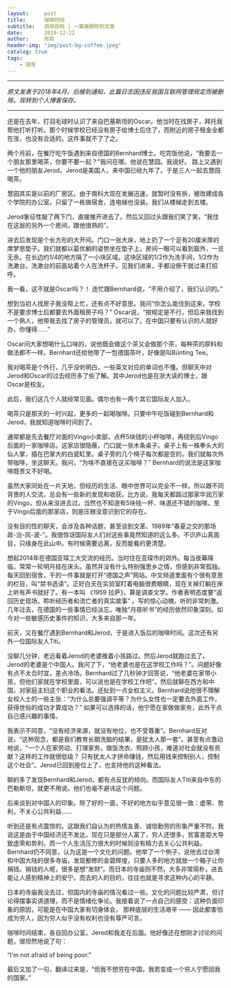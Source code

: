 ```yaml
---
layout:     post
title:      咖啡时间
subtitle:   网络存档 | 一篇被删除的文章
date:       2019-12-22
author:     陈陈
header-img: "img/post-bg-coffee.jpeg"
catalog: true
tags:
    - 随写
---
```



----------------------
*原文发表于2018年4月。后接到通知，此篇日志因违反我国互联网管理规定而被删除。现转到个人博客保存。*

----------------------

还是在去年，打羽毛球时认识了来自巴基斯坦的Oscar。他当时在找房子，拜托我帮他打听打听。那个时候学校已经没有房子给博士后住了，而附近的房子租金全都在涨，也没有合适的。这件事就不了了之。

两个月前，在餐厅吃午饭遇到来自德国的Bernhard博士。吃完饭他说，“我要去一个朋友那里喝茶，你要不要一起？”我问在哪。他说在慧园。我说好。
路上又遇到一个他的朋友Jerod。Jerod是美国人，来中国已经九年了。于是三人一起去慧园喝茶。

慧园其实是以前的厂房区。由于南科大现在发展迅速，就暂时没有拆，被改建成各个学院的办公室。只留了一栋做宿舍，连电梯也没装。我们从楼梯走到五楼。

Jerod象征性敲了两下门，直接推开进去了。然后又回过头跟我们笑了笑，“我住在这层的另外一个房间，跟他很熟的”。

进去后发现是个长方形的大开间。门口一张大床，地上扔了一个足有20厘米厚的席梦思垫子。我们就都以葛优躺的姿势坐在垫子上。房间一眼可以看到窗外，一览无余。在长边约1/4的地方隔了一小块区域。这块区域的1/2作为洗手间，1/2作为洗漱台。洗漱台的前面站着个人在洗杯子。见我们进来，手都没擦干就过来打招呼。

我一看，这不就是Oscar吗？！  连忙跟Bernhard说，“不用介绍了，我们认识的。”

想到当初人找房子我没帮上忙，还有点不好意思。我问“你怎么能住到这来，学校不是要求博士后都要去外面租房子吗？” Oscar说，“按规定是不行，但后来我找到一个熟人，他带我去找了房子的管理员，就可以了。在中国只要有认识的人就好办，你懂得......”

Oscar问大家想喝什么口味的，说他既会做这个茶又会做那个茶，每种茶的原料和做法都不一样。Bernhard还给他带了一包德国茶叶，好像是叫Bünting Tee。

我对喝茶是个外行，几乎没听明白，一些英文对应的单词也不懂。但聊天中对Jerod和Oscar的过去经历多了些了解。其中Jerod也是在浙大读的博士，跟Oscar是校友。

此后，我们这几个人就经常见面。偶尔也有一两个其它国际友人加入。

喝茶只是那天的一时兴起，更多的一起喝咖啡。只要中午吃饭碰到Bernhard和Jerod，我就知道咖啡时间到了。

通常都是先去餐厅对面的Vingo小卖部，点杯5块钱的小杯咖啡，再绕到后Vingo后面的一家咖啡店。这家店很隐蔽，门口就一张木条桌子。桌子上有一株拳头大的仙人掌，插在巴掌大的白瓷缸里。桌子旁的几个椅子每次都是空的，我们就每次外带咖啡，坐这聊天。我问，“为啥不直接在这买咖啡？” Bernhard的说法是这家咖啡既贵又不好喝。

虽然大家同处在一片天地，但经历的生活、眼中世界可以完全不一样。所以跟不同背景的人交流，总会有一些新的发现和收获。比方说，我每天都路过那家华润万家的Vingo，但从来没进去过。当然也不知道有5块钱一杯、味道还不错的咖啡。至于Vingo后面的那家店，则是压根没意识到它的存在。

没有目的性的聊天，会涉及各种话题，甚至谈到文革、1989年“春夏之交的那场政-治-风-波-”。我很惊讶国际友人们对这些事竟然知道的这么多。不识庐山真面目，只缘身在此山中。有时候需要远离，反而能看的更清楚。

想起2014年在德国亚琛工大交流的经历。当时住在亚琛市的郊外。每当夜幕降临，常常一轮明月挂在床头。虽然并没有什么特别强思乡之情，但感到非常孤独。每天回到宿舍，干的一件事就是打开“德国之声”网站。中文频道里面有个很有意思的栏目，叫“禁书选读”。正好白天在实验室盯着电脑很费眼睛，现在关掉灯躺在床上听有声书就好了。有一本叫 《1959 拉萨》，算是调查文学。作者表明态度要“返回历史现场，聆听经历者和流亡者的真实故事” 。写的惊心动魄，听的非常刺激。几年过去，在德国的一些事情已经淡忘，唯独“月夜听书”的经历依然印象深刻。如今对一些敏感历史事件的知识，大多来自那一年。

前天，又在餐厅遇到Bernhard和Jerod，于是进入饭后的咖啡时间。这次还有另外一位国际友人Titi。

没聊几分钟，老远看着Jerod的老婆推着小孩路过。然后Jerod就跑过去了。Jerod的老婆是个中国人。我问了下，“他老婆也是在这学校工作吗？”。问题好像有点不太合时宜，差点冷场。Bernhard过了几秒钟才回答说，“他老婆在家带小孩，但他们家就在学校里面，可以说也是在学校工作吧”。然后就聊在西方和中国，对家庭主妇这个职业的看法。还扯到一点女权主义。Bernhard说他很不理解女权人士的一些主张：“为什么总要强调平等？为什么女性也一定要去外面工作，获得世俗的成功才算成功？” 如果可以选择的话，他宁愿在家做做家务，此外干点自己感兴趣的事情。

我表示不同意，“没有经济来源，就没有地位，也不受尊重”。Bernhard反对说，“这种观念，都是我们教育长期洗脑的结果，是犹太人那一套”。甚至有点激动地说，“一个人在家劳动、打理家务，做饭洗衣、照顾小孩，难道对社会就没有贡献？这样的工作就很低级？ 只有犹太人才拼命赚钱，然后用钱来控制别人，控制这个社会”。Jerod已回到座位上了，也支持他的这种看法。

聊的多了发现Bernhard和Jerod，都有点反犹的倾向。而国际友人Titi来自中东的巴勒斯坦，就更不用说。他们也毫不避讳这个问题。

后来谈到对中国人的印象。除了好的一面，不好的地方似乎意见很一致：虚荣、势利，不关心公共利益......

听到还是有点震惊的。这跟我们自认为的热情友善、诚信勤劳的形象严重不符。我说这是由于中国经济还不发达，现在只是部分人富了，穷人还很多，贫富差距大导致虚荣和势利，而一个人生活压力很大的时候则没有精力去关心公共利益。Bernhard仍不同意，认为这是一个文化的问题。他举了一个例子，说他去过台湾和中国大陆的很多寺庙，发现都修的金碧辉煌，只要人多的地方就放一个箱子让你捐钱。捐钱的人呢，很多是想“发财”。而日本的寺庙则不然，大多非常简朴，进去能让人感到精神上的安宁。而去的人的目的，往往也就是寻求这种内心的平静。

日本的寺庙我没去过，但国内的寺庙的情况看过一些。文化的问题比较严肃，但讨论得摆事实讲道理，而不是情绪化争论。我接着说了一点自己的感受：这种负面印象的原因，可能是在中国大家有切身体会， 那种底层的生活艰辛 —— 因此都害怕成为穷人，因为穷人似乎没有权利也没有尊严可言。

咖啡时间结束，各自回办公室。Jerod和我走在后面。他好像还在想刚才讨论的问题，很坦然地说了句：

“I'm not afraid of being poor.”

最后又加了一句，翻译过来是，“但我不想穷在中国，我若变成一个穷人宁愿回我的国家。”

